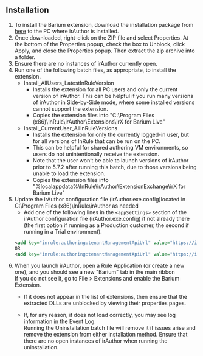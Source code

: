 ## Installation
1. To install the Barium extension, download the installation package from [here](https://github.com/InRule/irAuthor-Extensions/releases/download/MachineLearningExtension/MachineLearningExtension.v1.0.0.zip) to the PC where irAuthor is installed. 
2. Once downloaded, right-click on the ZIP file and select Properties. At the bottom of the Properties popup, check the box to Unblock, click Apply, and close the Properties popup. Then extract the zip archive into a folder.
3. Ensure there are no instances of irAuthor currently open.
4. Run one of the following batch files, as appropriate, to install the extension.
    + Install_AllUsers_LatestInRuleVersion
        - Installs the extension for all PC users and only the current version of irAuthor.
        This can be helpful if you run many versions of irAuthor in Side-by-Side mode, where some installed versions cannot support the extension.
        - Copies the extension files into "C:\Program Files (x86)\InRule\irAuthor\Extensions\irX for Barium Live"
    + Install_CurrentUser_AllInRuleVersions
        - Installs the extension for only the currently logged-in user, but for all versions of InRule that can be run on the PC.
        - This can be helpful for shared authoring VM environments, so users do not unintentionally receive the extension.
        - Note that the user won’t be able to launch versions of irAuthor prior to 5.7.2 after running this batch, due to those versions being unable to load the extension.
        - Copies the extension files into "%localappdata%\InRule\irAuthor\ExtensionExchange\irX for Barium Live"
5. Update the irAuthor configuration file (irAuthor.exe.config)located in C:\Program Files (x86)\InRule\irAuthor as needed
    + Add one of the following lines in the `<appSettings>` section of the irAuthor configuration file (irAuthor.exe.config)  if not already there (the first option if running as a Production customer, the second if running in a Trial environment).
	```xml
	<add key="inrule:authoring:tenantManagementApiUrl" value="https://ir-tenantmgmt-prod-ncus-wa.azurewebsites.net" />
	OR
	<add key="inrule:authoring:tenantManagementApiUrl" value="https://ir-tenantmgmt-trial-ncus-wa.azurewebsites.net" />
	```
6. When you launch irAuthor, open a Rule Application (or create a new one), and you should see a new "Barium" tab in the main ribbon  
If you do not see it, go to File > Extensions and enable the Barium Extension. 
    + If it does not appear in the list of extensions, then ensure that the extracted DLLs are unblocked by viewing their properties pages.
 
    + If, for any reason, it does not load correctly, you may see log information in the Event Log.  
Running the Uninstallation batch file will remove it if issues arise and remove the extension from either installation method. Ensure that there are no open instances of irAuthor when running the uninstallation.
